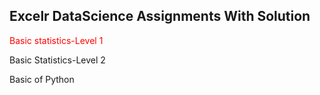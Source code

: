 ## Excelr DataScience Assignments With Solution

<span style="color:red;">Basic statistics-Level 1</span>

Basic Statistics-Level 2

Basic of Python

